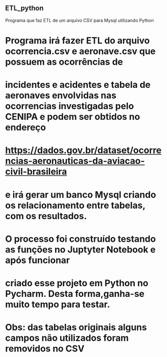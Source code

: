 ## ETL_python
Programa que faz ETL de um arquivo CSV para Mysql utilizando Python

# Programa irá fazer ETL do arquivo ocorrencia.csv e aeronave.csv que possuem as ocorrências de
# incidentes e acidentes e tabela de aeronaves envolvidas nas ocorrencias investigadas pelo CENIPA e podem ser obtidos no endereço
# https://dados.gov.br/dataset/ocorrencias-aeronauticas-da-aviacao-civil-brasileira
# e irá gerar um banco Mysql criando os relacionamento entre tabelas, com os resultados.
# O processo foi construído testando as funções no Juptyter Notebook e após funcionar
# criado esse projeto em Python no Pycharm. Desta forma,ganha-se muito tempo para testar.
# Obs: das tabelas originais alguns campos não utilizados foram removidos no CSV
